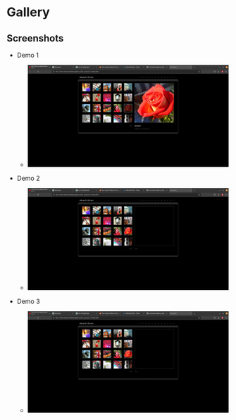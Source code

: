 # Gallery

## Screenshots


* Demo 1
    -  <img src="1.png">

* Demo 2
    -  <img src="2.png">

* Demo 3
    -  <img src="2.png">
